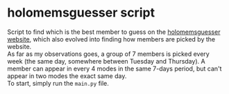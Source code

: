 # holomemsguesser script

Script to find which is the best member to guess on the [holomemsguesser website](https://holomemsguesser.com/classic.html), which also evolved into finding how members are picked by the website.  
As far as my observations goes, a group of 7 members is picked every week (the same day, somewhere between Tuesday and Thursday). A member can appear in every 4 modes in the same 7-days period, but can't appear in two modes the exact same day.  
To start, simply run the ``main.py`` file.  
